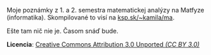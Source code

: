 Moje poznámky z 1. a 2. semestra matematickej analýzy na Matfyze (informatika). Skompilované to visí na [ksp.sk/~kamila/ma](http://people.ksp.sk/~kamila/ma/).

Ešte tam nič nie je. Časom snáď bude.

**Licencia**: [Creative Commons Attribution 3.0 Unported *(CC BY 3.0)*](http://creativecommons.org/licenses/by/3.0/deed.en_US)

